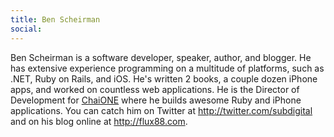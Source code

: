 ```yaml
---
title: Ben Scheirman
social: 
---
```

Ben Scheirman is a software developer, speaker, author, and blogger. He has extensive experience programming on a multitude of platforms, such as .NET, Ruby on Rails, and iOS.  He's written 2 books, a couple dozen iPhone apps, and worked on countless web applications.  He is the Director of Development for <a href="http://chaione.com/" target="_blank">ChaiONE</a> where he builds awesome Ruby and iPhone applications. You can catch him on Twitter at <a href="http://twitter.com/subdigital" target="_blank">http://twitter.com/subdigital</a> and on his blog  online at <a href="http://flux88.com/" target="_blank">http://flux88.com</a>.
<!--more-->
<!--excerpt-->
